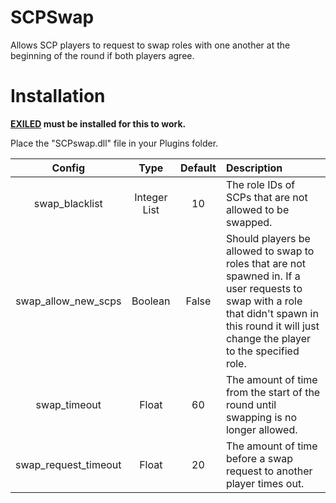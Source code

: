 # SCPSwap

Allows SCP players to request to swap roles with one another at the beginning of the round if both players agree.

# Installation

**[EXILED](https://github.com/galaxy119/EXILED) must be installed for this to work.**

Place the "SCPswap.dll" file in your Plugins folder.

| Config        | Type | Default | Description
| :-------------: | :---------: | :---------: | :------ |
| swap_blacklist | Integer List | 10 | The role IDs of SCPs that are not allowed to be swapped. |
| swap_allow_new_scps | Boolean | False | Should players be allowed to swap to roles that are not spawned in. If a user requests to swap with a role that didn't spawn in this round it will just change the player to the specified role. |
| swap_timeout | Float | 60 | The amount of time from the start of the round until swapping is no longer allowed. |
| swap_request_timeout | Float | 20 | The amount of time before a swap request to another player times out. |
